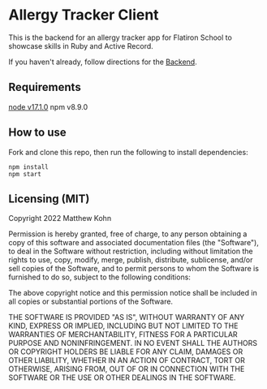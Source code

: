 # Allergy Tracker Client
This is the backend for an allergy tracker app for Flatiron School to showcase skills in Ruby and Active Record.

If you haven't already, follow directions for the [Backend](https://github.com/matthewkohn/phase-3-sinatra-react-project/tree/dish_allergy_server).
## Requirements
[node v17.1.0]('https://nodejs.org/en/download/')
npm v8.9.0

## How to use
Fork and clone this repo, then run the following to install dependencies:
```
npm install
npm start

```

## Licensing (MIT)
Copyright 2022 Matthew Kohn

Permission is hereby granted, free of charge, to any person obtaining a copy of this software and associated documentation files (the "Software"), to deal in the Software without restriction, including without limitation the rights to use, copy, modify, merge, publish, distribute, sublicense, and/or sell copies of the Software, and to permit persons to whom the Software is furnished to do so, subject to the following conditions:

The above copyright notice and this permission notice shall be included in all copies or substantial portions of the Software.

THE SOFTWARE IS PROVIDED "AS IS", WITHOUT WARRANTY OF ANY KIND, EXPRESS OR IMPLIED, INCLUDING BUT NOT LIMITED TO THE WARRANTIES OF MERCHANTABILITY, FITNESS FOR A PARTICULAR PURPOSE AND NONINFRINGEMENT. IN NO EVENT SHALL THE AUTHORS OR COPYRIGHT HOLDERS BE LIABLE FOR ANY CLAIM, DAMAGES OR OTHER LIABILITY, WHETHER IN AN ACTION OF CONTRACT, TORT OR OTHERWISE, ARISING FROM, OUT OF OR IN CONNECTION WITH THE SOFTWARE OR THE USE OR OTHER DEALINGS IN THE SOFTWARE.
